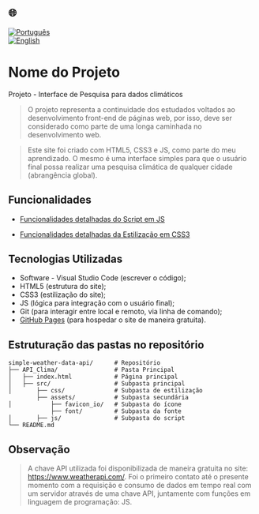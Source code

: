 ## 🌐
[![Português](https://img.shields.io/badge/-Português-green)](README.md)  
[![English](https://img.shields.io/badge/-English-blue)](README_en.md)

# Nome do Projeto

Projeto - Interface de Pesquisa para dados climáticos 

> O projeto representa a continuidade dos estudados voltados ao desenvolvimento front-end de páginas web, por isso,
deve ser considerado como parte de uma longa caminhada no desenvolvimento web.

> Este site foi criado com HTML5, CSS3 e JS, como parte do meu aprendizado.
> O mesmo é uma interface simples para que o usuário final possa realizar uma pesquisa climática de qualquer cidade (abrangência global).

## Funcionalidades

- [Funcionalidades detalhadas do Script em JS](./src/README_js_explicacao.md)
  
- [Funcionalidades detalhadas da Estilização em CSS3](./src/README_css_explicacao.md)


## Tecnologias Utilizadas

- Software - Visual Studio Code (escrever o código);
- HTML5 (estrutura do site);
- CSS3 (estilização do site);
- JS (lógica para integração com o usuário final);
- Git (para interagir entre local e remoto, via linha de comando);
- [GitHub Pages](https://pages.github.com/) (para hospedar o site de maneira gratuita).

## Estruturação das pastas no repositório
```
simple-weather-data-api/      # Repositório
├── API_Clima/                # Pasta Principal
│   ├── index.html            # Página principal
│   ├── src/                  # Subpasta principal
│       ├── css/              # Subpasta de estilização
        ├── assets/           # Subpasta secundária           
│           ├── favicon_io/   # Subpasta do ícone
            ├── font/         # Subpasta da fonte         
│       ├── js/               # Subpasta do script              
└── README.md
```
## Observação

> A chave API utilizada foi disponibilizada de maneira gratuita no site: https://www.weatherapi.com/. Foi o primeiro contato até o presente
momento com a requisição e consumo de dados em tempo real com um servidor através de uma chave API, juntamente com funções em linguagem de programação: JS.
